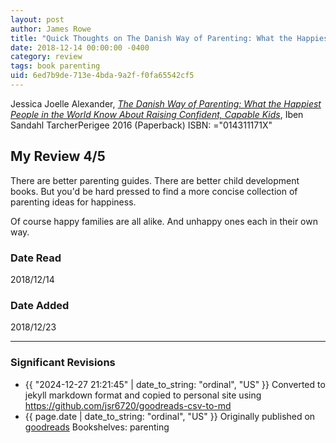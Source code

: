```yaml
---
layout: post
author: James Rowe
title: "Quick Thoughts on The Danish Way of Parenting: What the Happiest People in the World Know About Raising Confident, Capable Kids"
date: 2018-12-14 00:00:00 -0400
category: review
tags: book parenting
uid: 6ed7b9de-713e-4bda-9a2f-f0fa65542cf5
---
```


Jessica Joelle Alexander, *[The Danish Way of Parenting: What the Happiest People in the World Know About Raising Confident, Capable Kids](https://www.goodreads.com/book/show/28815322)*, Iben Sandahl TarcherPerigee 2016 (Paperback) ISBN: ="014311171X"

## My Review 4/5

There are better parenting guides. There are better child development books. But you'd be hard pressed to find a more concise collection of parenting ideas for happiness. 

Of course happy families are all alike. And unhappy ones each in their own way. 

### Date Read
2018/12/14

### Date Added
2018/12/23

---

### Significant Revisions

- {{ "2024-12-27 21:21:45" | date_to_string: "ordinal", "US" }} Converted to jekyll markdown format and copied to personal site using <https://github.com/jsr6720/goodreads-csv-to-md>
- {{ page.date | date_to_string: "ordinal", "US" }} Originally published on [goodreads](https://www.goodreads.com) Bookshelves: parenting